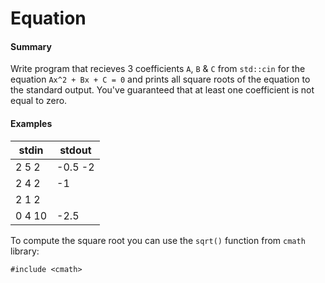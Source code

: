 # Equation

#### Summary

Write program that recieves 3 coefficients `A`, `B` & `C` from `std::cin` for the equation `Ax^2 + Bx + C = 0` and prints all square roots of the equation to the standard output. You've guaranteed that at least one coefficient is not equal to zero.

#### Examples
stdin	 |  stdout
-----  |  ------
2 5 2  |  -0.5 -2
2 4 2  |  -1
2 1 2  |
0 4 10 |  -2.5

To compute the square root you can use the `sqrt()` function from `cmath` library:

```
#include <cmath>
```
